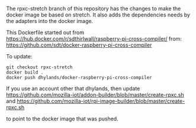 The rpxc-stretch branch of this repository has the changes to make the docker image be based on stretch. It also adds the dependencies needs by the adapters into the docker image.

This Dockerfile started out from https://hub.docker.com/r/sdthirlwall/raspberry-pi-cross-compiler/
from: https://github.com/sdt/docker-raspberry-pi-cross-compiler

To update:

```
git checkout rpxc-stretch
docker build .
docker push dhylands/docker-raspberry-pi-cross-compiler
```

If you use an account other that dhylands, then update
https://github.com/mozilla-iot/addon-builder/blob/master/create-rpxc.sh
and
https://github.com/mozilla-iot/rpi-image-builder/blob/master/create-rpxc.sh

to point to the docker image that was pushed.